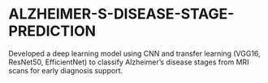 # ALZHEIMER-S-DISEASE-STAGE-PREDICTION
Developed a deep learning model using CNN and transfer learning (VGG16, ResNet50, EfficientNet) to classify Alzheimer’s disease stages from MRI scans for early diagnosis support.
